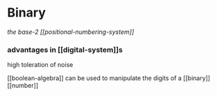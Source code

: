 # Binary

_the base-2 [[positional-numbering-system]]_

### advantages in [[digital-system]]s

high toleration of noise

[[boolean-algebra]] can be used to manipulate the digits of a [[binary]] [[number]]

